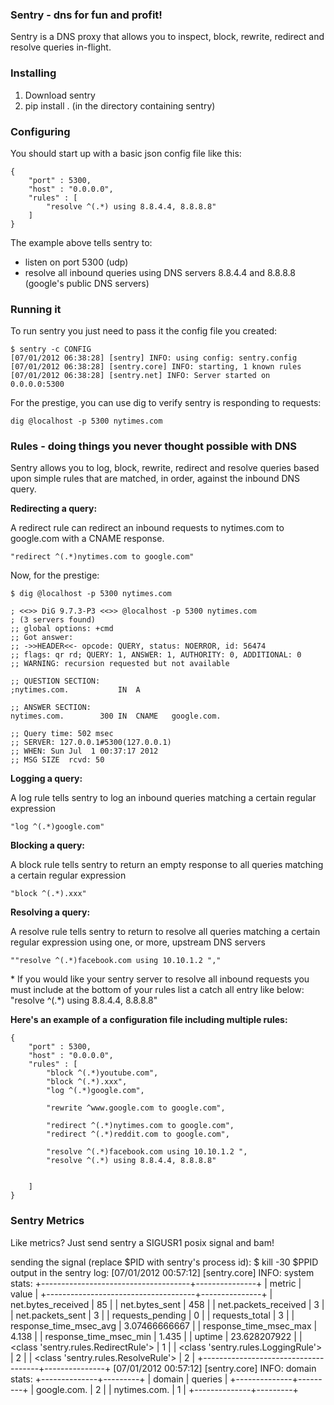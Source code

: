 ### Sentry - dns for fun and profit!

Sentry is a DNS proxy that allows you to inspect, block, rewrite, redirect and resolve queries in-flight. 

### Installing

1. Download sentry 
2. pip install . (in the directory containing sentry)

### Configuring

You should start up with a basic json config file like this: 

    {
        "port" : 5300,
    	"host" : "0.0.0.0",
    	"rules" : [
    		"resolve ^(.*) using 8.8.4.4, 8.8.8.8"
    	]	
    }
    
The example above tells sentry to: 

* listen on port 5300 (udp)
* resolve all inbound queries using DNS servers 8.8.4.4 and 8.8.8.8 (google's public DNS servers)

### Running it

To run sentry you just need to pass it the config file you created: 

    $ sentry -c CONFIG 
    [07/01/2012 06:38:28] [sentry] INFO: using config: sentry.config
    [07/01/2012 06:38:28] [sentry.core] INFO: starting, 1 known rules
    [07/01/2012 06:38:28] [sentry.net] INFO: Server started on 0.0.0.0:5300

For the prestige, you can use dig to verify sentry is responding to requests:

    dig @localhost -p 5300 nytimes.com

### Rules - doing things you never thought possible with DNS

Sentry allows you to log, block, rewrite, redirect and resolve queries based upon simple rules that are matched, in order, against the inbound DNS query. 

**Redirecting a query:**

A redirect rule can redirect an inbound requests to nytimes.com to google.com with a CNAME response. 

    "redirect ^(.*)nytimes.com to google.com"
    		
Now, for the prestige: 

    $ dig @localhost -p 5300 nytimes.com

    ; <<>> DiG 9.7.3-P3 <<>> @localhost -p 5300 nytimes.com
    ; (3 servers found)
    ;; global options: +cmd
    ;; Got answer:
    ;; ->>HEADER<<- opcode: QUERY, status: NOERROR, id: 56474
    ;; flags: qr rd; QUERY: 1, ANSWER: 1, AUTHORITY: 0, ADDITIONAL: 0
    ;; WARNING: recursion requested but not available

    ;; QUESTION SECTION:
    ;nytimes.com.			IN	A

    ;; ANSWER SECTION:
    nytimes.com.		300	IN	CNAME	google.com.

    ;; Query time: 502 msec
    ;; SERVER: 127.0.0.1#5300(127.0.0.1)
    ;; WHEN: Sun Jul  1 00:37:17 2012
    ;; MSG SIZE  rcvd: 50

**Logging a query:**

A log rule tells sentry to log an inbound queries matching a certain regular expression

    "log ^(.*)google.com"
    
    
**Blocking a query:**

A block rule tells sentry to return an empty response to all queries matching a certain regular expression 

    "block ^(.*).xxx"
    
**Resolving a query:**

A resolve rule tells sentry to return to resolve all queries matching a certain regular expression using one, or more, upstream DNS servers

    ""resolve ^(.*)facebook.com using 10.10.1.2 ","
    		
\* If you would like your sentry server to resolve all inbound requests you must include at the bottom of your rules list a catch all entry like below: 
    "resolve ^(.*) using 8.8.4.4, 8.8.8.8"
    
**Here's an example of a configuration file including multiple rules:**

    {
    	"port" : 5300,
    	"host" : "0.0.0.0",
    	"rules" : [
    		"block ^(.*)youtube.com",		
    		"block ^(.*).xxx",
    		"log ^(.*)google.com",

    		"rewrite ^www.google.com to google.com",		

    		"redirect ^(.*)nytimes.com to google.com",					
    		"redirect ^(.*)reddit.com to google.com",

    		"resolve ^(.*)facebook.com using 10.10.1.2 ",
    		"resolve ^(.*) using 8.8.4.4, 8.8.8.8"
		

    	]	
    }

### Sentry Metrics

Like metrics? Just send sentry a SIGUSR1 posix signal and bam! 

sending the signal (replace $PID with sentry's process id):
    $ kill -30 $PPID
output in the sentry log: 
    [07/01/2012 00:57:12] [sentry.core] INFO: system stats: 
    +-------------------------------------+---------------+
    | metric                              | value         |
    +-------------------------------------+---------------+
    | net.bytes_received                  | 85            |
    | net.bytes_sent                      | 458           |
    | net.packets_received                | 3             |
    | net.packets_sent                    | 3             |
    | requests_pending                    | 0             |
    | requests_total                      | 3             |
    | response_time_msec_avg              | 3.07466666667 |
    | response_time_msec_max              | 4.138         |
    | response_time_msec_min              | 1.435         |
    | uptime                              | 23.628207922  |
    | <class 'sentry.rules.RedirectRule'> | 1             |
    | <class 'sentry.rules.LoggingRule'>  | 2             |
    | <class 'sentry.rules.ResolveRule'>  | 2             |
    +-------------------------------------+---------------+
    [07/01/2012 00:57:12] [sentry.core] INFO: domain stats: 
     +--------------+---------+
    | domain       | queries |
    +--------------+---------+
    | google.com.  | 2       |
    | nytimes.com. | 1       |
    +--------------+---------+

